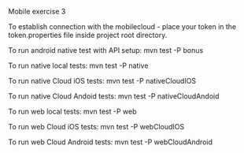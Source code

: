 Mobile exercise 3 

To establish connection with the mobilecloud - 
place your token in the token.properties file inside project root directory.


To run android native test with API setup:
mvn test -P bonus

To run native local tests:
mvn test -P native

To run native Cloud iOS tests:
mvn test -P nativeCloudIOS

To run native Cloud Andoid tests:
mvn test -P nativeCloudAndoid


To run web local tests:
mvn test -P web

To run web Cloud iOS tests:
mvn test -P webCloudIOS

To run web Cloud Android tests:
mvn test -P webCloudAndroid

